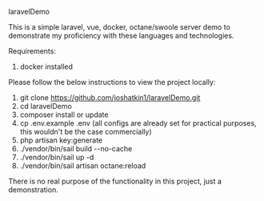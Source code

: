 laravelDemo

This is a simple laravel, vue, docker, octane/swoole server demo to demonstrate my proficiency
with these languages and technologies.

Requirements:
1. docker installed

Please follow the below instructions to view the project locally:
1. git clone https://github.com/joshatkin1/laravelDemo.git
2. cd laravelDemo
3. composer install or update
4. cp .env.example .env  (all configs are already set for practical purposes, this wouldn't be the case commercially)
5. php artisan key:generate
6. ./vendor/bin/sail build --no-cache
7. ./vendor/bin/sail up -d
8. ./vendor/bin/sail artisan octane:reload

There is no real purpose of the functionality in this project, just a demonstration.